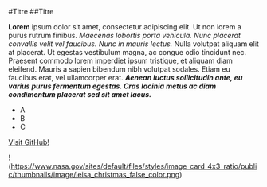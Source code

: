 #Titre
##Titre

**Lorem** ipsum dolor sit amet, consectetur adipiscing elit. Ut non lorem a purus rutrum
finibus. _Maecenas lobortis porta vehicula. Nunc placerat convallis velit vel faucibus.
Nunc in mauris lectus._ Nulla volutpat aliquam elit at placerat. Ut egestas vestibulum
magna, ac congue odio tincidunt nec. Praesent commodo lorem imperdiet ipsum tristique,
et aliquam diam eleifend. Mauris a sapien bibendum nibh volutpat sodales. Etiam eu
faucibus erat, vel ullamcorper erat. **_Aenean luctus sollicitudin ante, eu varius purus
fermentum egestas. Cras lacinia metus ac diam condimentum placerat sed sit amet lacus._**

- A
- B
- C

[Visit GitHub!](www.github.com)

!(https://www.nasa.gov/sites/default/files/styles/image_card_4x3_ratio/public/thumbnails/image/leisa_christmas_false_color.png)
